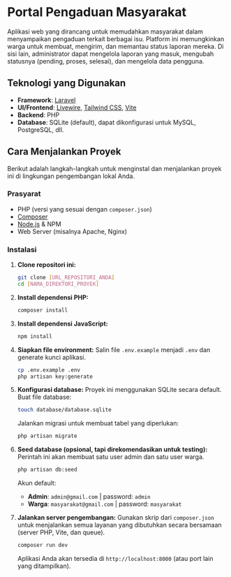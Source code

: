 # Portal Pengaduan Masyarakat

Aplikasi web yang dirancang untuk memudahkan masyarakat dalam menyampaikan pengaduan terkait berbagai isu. Platform ini memungkinkan warga untuk membuat, mengirim, dan memantau status laporan mereka. Di sisi lain, administrator dapat mengelola laporan yang masuk, mengubah statusnya (pending, proses, selesai), dan mengelola data pengguna.

## Teknologi yang Digunakan

- **Framework**: [Laravel](https://laravel.com/)
- **UI/Frontend**: [Livewire](https://livewire.laravel.com/), [Tailwind CSS](https://tailwindcss.com/), [Vite](https://vitejs.dev/)
- **Backend**: PHP
- **Database**: SQLite (default), dapat dikonfigurasi untuk MySQL, PostgreSQL, dll.

## Cara Menjalankan Proyek

Berikut adalah langkah-langkah untuk menginstal dan menjalankan proyek ini di lingkungan pengembangan lokal Anda.

### Prasyarat

- PHP (versi yang sesuai dengan `composer.json`)
- [Composer](https://getcomposer.org/)
- [Node.js](https://nodejs.org/) & NPM
- Web Server (misalnya Apache, Nginx)

### Instalasi

1.  **Clone repositori ini:**
    ```bash
    git clone [URL_REPOSITORI_ANDA]
    cd [NAMA_DIREKTORI_PROYEK]
    ```

2.  **Install dependensi PHP:**
    ```bash
    composer install
    ```

3.  **Install dependensi JavaScript:**
    ```bash
    npm install
    ```

4.  **Siapkan file environment:**
    Salin file `.env.example` menjadi `.env` dan generate kunci aplikasi.
    ```bash
    cp .env.example .env
    php artisan key:generate
    ```

5.  **Konfigurasi database:**
    Proyek ini menggunakan SQLite secara default. Buat file database:
    ```bash
    touch database/database.sqlite
    ```
    Jalankan migrasi untuk membuat tabel yang diperlukan:
    ```bash
    php artisan migrate
    ```

6.  **Seed database (opsional, tapi direkomendasikan untuk testing):**
    Perintah ini akan membuat satu user admin dan satu user warga.
    ```bash
    php artisan db:seed
    ```
    Akun default:
    - **Admin**: `admin@gmail.com` | password: `admin`
    - **Warga**: `masyarakat@gmail.com` | password: `masyarakat`

7.  **Jalankan server pengembangan:**
    Gunakan skrip dari `composer.json` untuk menjalankan semua layanan yang dibutuhkan secara bersamaan (server PHP, Vite, dan queue).
    ```bash
    composer run dev
    ```
    Aplikasi Anda akan tersedia di `http://localhost:8000` (atau port lain yang ditampilkan).
